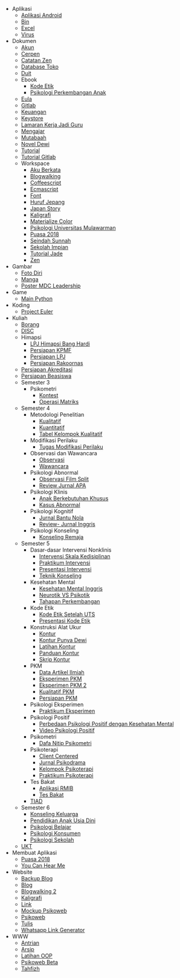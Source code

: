 - Aplikasi
    - [Aplikasi Android]()
    - [Bin]()
    - [Excel]()
    - [Virus]()
- Dokumen
    - [Akun]()
    - [Cerpen]()
    - [Catatan Zen]()
    - [Database Toko]()
    - [Duit]()
    - Ebook
        - [Kode Etik]()
        - [Psikologi Perkembangan Anak]()
    - [Eula]()
    - [Gitlab]()
    - [Keuangan]()
    - [Keystore]()
    - [Lamaran Kerja Jadi Guru]()
    - [Mengajar]()
    - [Mutabaah]()
    - [Novel Dewi]()
    - [Tutorial]()
    - [Tutorial Gitlab]()
    - Workspace
        - [Aku Berkata]()
        - [Blogwalking]()
        - [Coffeescript]()
        - [Ecmascript]()
        - [Font]()
        - [Huruf Jepang]()
        - [Japan Story]()
        - [Kaligrafi]()
        - [Materialize Color]()
        - [Psikologi Universitas Mulawarman]()
        - [Puasa 2018]()
        - [Seindah Sunnah]()
        - [Sekolah Impian]()
        - [Tutorial Jade]()
        - [Zen]()
- Gambar
    - [Foto Diri]()
    - [Manga]()
    - [Poster MDC Leadership]()
- Game
    - [Main Python]()
- Koding
    - [Project Euler]()
- Kuliah
    - [Borang]()
    - [DISC]()
    - Himapsi
        - [LPJ Himapsi Bang Hardi]()
        - [Persiapan KPMF]()
        - [Persiapan LPJ]()
        - [Persiapan Rakoornas]()
    - [Persiapan Akreditasi]()
    - [Persiapan Beasiswa]()
    - Semester 3
        - Psikometri
            - [Kontest]()
            - [Operasi Matriks]()
    - Semester 4
        - Metodologi Penelitian
            - [Kualitatif]()
            - [Kuantitatif]()
            - [Tabel Kelompok Kualitatif]()
        - Modifikasi Perilaku
            - [Tugas Modifikasi Perilaku]()
        - Observasi dan Wawancara
            - [Observasi]()
            - [Wawancara]()
        - Psikologi Abnormal
            - [Observasi Film Split]()
            - [Review Jurnal APA]()
        - Psikologi Klinis
            - [Anak Berkebutuhan Khusus]()
            - [Kasus Abnormal]()
        - Psikologi Kognitif
            - [Jurnal Bantu Nola]()
            - [Review- Jurnal Inggris]()
        - Psikologi Konseling
            - [Konseling Remaja]()
    - Semester 5
        - Dasar-dasar Intervensi Nonklinis
            - [Intervensi Skala Kedisiplinan]()
            - [Praktikum Intervensi]()
            - [Presentasi Intervensi]()
            - [Teknik Konseling]()
        - Kesehatan Mental
            - [Kesehatan Mental Inggris]()
            - [Neurotik VS Psikotik]()
            - [Tahapan Perkembangan]()
        - Kode Etik
            - [Kode Etik Setelah UTS]()
            - [Presentasi Kode Etik]()
        - Konstruksi Alat Ukur
            - [Kontur]()
            - [Kontur Punya Dewi]()
            - [Latihan Kontur]()
            - [Panduan Kontur]()
            - [Skrip Kontur]()
        - PKM
            - [Data Artikel Ilmiah]()
            - [Eksperimen PKM]()
            - [Eksperimen PKM 2]()
            - [Kualitatif PKM]()
            - [Persiapan PKM]()
        - Psikologi Eksperimen
            - [Praktikum Eksperimen]()
        - Psikologi Positif
            - [Perbedaan Psikologi Positif dengan Kesehatan Mental]()
            - [Video Psikologi Positif]()
        - Psikometri
            - [Dafa Nitip Psikometri]()
        - Psikoterapi
            - [Client Centered]()
            - [Jurnal Psikodrama]()
            - [Kelompok Psikoterapi]()
            - [Praktikum Psikoterapi]()
        - Tes Bakat
            - [Aplikasi RMIB]()
            - [Tes Bakat]()
        - [TIAD]()
	- Semester 6
        - [Konseling Keluarga]()
        - [Pendidikan Anak Usia Dini]()
        - [Psikologi Belajar]()
        - [Psikologi Konsumen]()
        - [Psikologi Sekolah]()
    - [UKT]()
- Membuat Aplikasi
    - [Puasa 2018]()
	- [You Can Hear Me]()
- Website
    - [Backup Blog]()
    - [Blog]()
    - [Blogwalking 2]()
    - [Kaligrafi]()
    - [Link]()
    - [Mockup Psikoweb]()
    - [Psikoweb]()
    - [Tulis]()
    - [Whatsapp Link Generator]()
- WWW
    - [Antrian]()
    - [Arsip]()
    - [Latihan OOP]()
    - [Psikoweb Beta]()
    - [Tahfizh]()